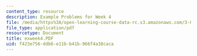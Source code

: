 ```yaml
---
content_type: resource
description: Example Problems for Week 4
file: /media/https%3A/open-learning-course-data-rc.s3.amazonaws.com/3-00-thermodynamics-of-materials-fall-2002/f423e756ddb6e11bb41b966f4a38caca_exweek4.PDF
file_type: application/pdf
resourcetype: Document
title: exweek4.PDF
uid: f423e756-ddb6-e11b-b41b-966f4a38caca
---
```

